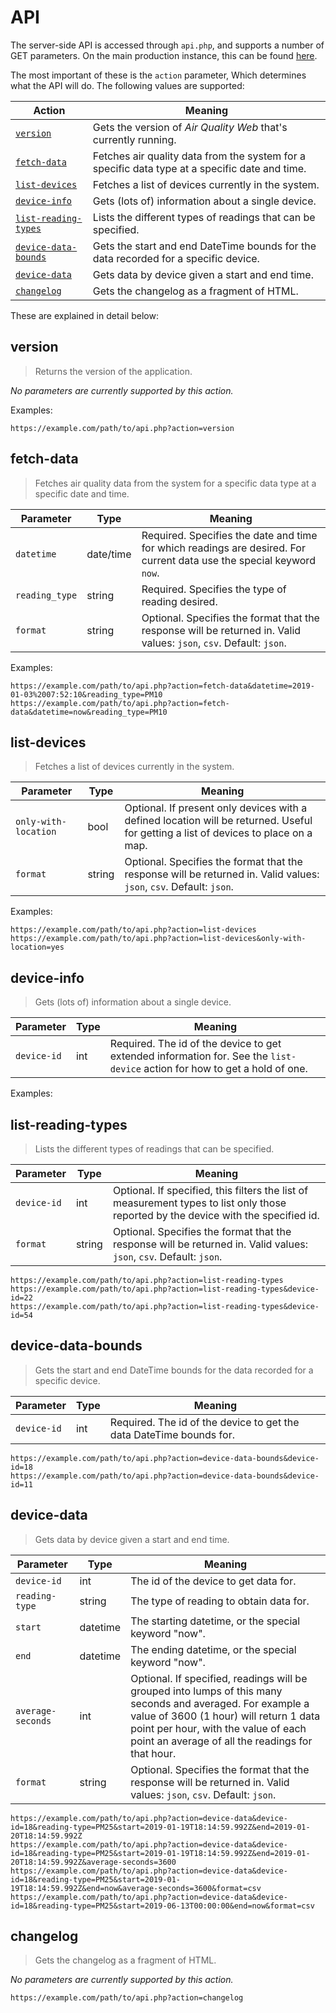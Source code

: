 # API
The server-side API is accessed through `api.php`, and supports a number of GET parameters. On the main production instance, this can be found [here](https://aq.connectedhumber.org/api.php).

The most important of these is the `action` parameter, Which determines what the API will do. The following values are supported:

Action									| Meaning
----------------------------------------|----------------------------
[`version`](#version)					| Gets the version of _Air Quality Web_ that's currently running.
[`fetch-data`](#fetch-data)				| Fetches air quality data from the system for a specific data type at a specific date and time.
[`list-devices`](#list-devices)			| Fetches a list of devices currently in the system.
[`device-info`](#device-info)			| Gets (lots of) information about a single device.
[`list-reading-types`](#list-reading-types)	| Lists the different types of readings that can be specified.
[`device-data-bounds`](#device-data-bounds)	| Gets the start and end DateTime bounds for the data recorded for a specific device.
[`device-data`](#device-data)			| Gets data by device given a start and end time.
[`changelog`](#changelog)				| Gets the changelog as a fragment of HTML.

These are explained in detail below:

## version
> Returns the version of the application.

_No parameters are currently supported by this action._

Examples:


```
https://example.com/path/to/api.php?action=version
```


## fetch-data
> Fetches air quality data from the system for a specific data type at a specific date and time.

Parameter			| Type		| Meaning
--------------------|-----------|---------------------
`datetime`			| date/time	| Required. Specifies the date and time for which readings are desired. For current data use the special keyword `now`.
`reading_type`		| string	| Required. Specifies the type of reading desired.
`format`            | string    | Optional. Specifies the format that the response will be returned in. Valid values: `json`, `csv`. Default: `json`.

Examples:

```
https://example.com/path/to/api.php?action=fetch-data&datetime=2019-01-03%2007:52:10&reading_type=PM10
https://example.com/path/to/api.php?action=fetch-data&datetime=now&reading_type=PM10
```

## list-devices
> Fetches a list of devices currently in the system.

Parameter			| Type		| Meaning
--------------------|-----------|---------------------
`only-with-location`| bool		| Optional. If present only devices with a defined location will be returned. Useful for getting a list of devices to place on a map.
`format`            | string    | Optional. Specifies the format that the response will be returned in. Valid values: `json`, `csv`. Default: `json`.

Examples:

```
https://example.com/path/to/api.php?action=list-devices
https://example.com/path/to/api.php?action=list-devices&only-with-location=yes
```

## device-info
> Gets (lots of) information about a single device.

Parameter			| Type		| Meaning
--------------------|-----------|---------------------
`device-id`         | int		| Required. The id of the device to get extended information for. See the `list-device` action for how to get a hold of one.

Examples:

## list-reading-types
> Lists the different types of readings that can be specified.

Parameter			| Type		| Meaning
--------------------|-----------|---------------------
`device-id`         | int		| Optional. If specified, this filters the list of measurement types to list only those reported by the device with the specified id.
`format`            | string    | Optional. Specifies the format that the response will be returned in. Valid values: `json`, `csv`. Default: `json`.

```
https://example.com/path/to/api.php?action=list-reading-types
https://example.com/path/to/api.php?action=list-reading-types&device-id=22
https://example.com/path/to/api.php?action=list-reading-types&device-id=54
```


## device-data-bounds
> Gets the start and end DateTime bounds for the data recorded for a specific device.

Parameter			| Type		| Meaning
--------------------|-----------|---------------------
`device-id`         | int		| Required. The id of the device to get the data DateTime bounds for.

```
https://example.com/path/to/api.php?action=device-data-bounds&device-id=18
https://example.com/path/to/api.php?action=device-data-bounds&device-id=11
```

## device-data
> Gets data by device given a start and end time.

Parameter			| Type		| Meaning
--------------------|-----------|---------------------
`device-id`			| int		| The id of the device to get data for.
`reading-type`		| string	| The type of reading to obtain data for.
`start`				| datetime  | The starting datetime, or the special keyword "now".
`end`				| datetime  | The ending datetime, or the special keyword "now".
`average-seconds`	| int		| Optional. If specified, readings will be grouped into lumps of this many seconds and averaged. For example a value of 3600 (1 hour) will return 1 data point per hour, with the value of each point an average of all the readings for that hour.
`format`            | string    | Optional. Specifies the format that the response will be returned in. Valid values: `json`, `csv`. Default: `json`.

```
https://example.com/path/to/api.php?action=device-data&device-id=18&reading-type=PM25&start=2019-01-19T18:14:59.992Z&end=2019-01-20T18:14:59.992Z
https://example.com/path/to/api.php?action=device-data&device-id=18&reading-type=PM25&start=2019-01-19T18:14:59.992Z&end=2019-01-20T18:14:59.992Z&average-seconds=3600
https://example.com/path/to/api.php?action=device-data&device-id=18&reading-type=PM25&start=2019-01-19T18:14:59.992Z&end=now&average-seconds=3600&format=csv
https://example.com/path/to/api.php?action=device-data&device-id=18&reading-type=PM25&start=2019-06-13T00:00:00&end=now&format=csv
```




## changelog
> Gets the changelog as a fragment of HTML.

_No parameters are currently supported by this action._

```
https://example.com/path/to/api.php?action=changelog
```
